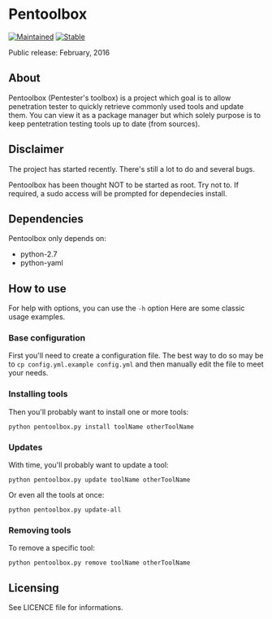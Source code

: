 # Pentoolbox #

[![Maintained](https://img.shields.io/badge/Maintained-Not%20maintained-red.svg)]()
[![Stable](https://img.shields.io/badge/Status-Unstable-red.svg)]()

Public release: February, 2016

## About ##

Pentoolbox (Pentester's toolbox) is a project which goal is to allow penetration tester to quickly retrieve commonly used tools and update them. You can view it as a package manager but which solely purpose is to keep pentetration testing tools up to date (from sources).

## Disclaimer ##

The project has started recently. There's still a lot to do and several bugs.

Pentoolbox has been thought NOT to be started as root. Try not to.
If required, a sudo access will be prompted for dependecies install.

## Dependencies ##

Pentoolbox only depends on:

  * python-2.7
  * python-yaml

## How to use ##

For help with options, you can use the `-h` option
Here are some classic usage examples.

### Base configuration ###

First you'll need to create a configuration file.
The best way to do so may be to `cp config.yml.example config.yml` and then manually edit the file to meet your needs.

### Installing tools ###

Then you'll probably want to install one or more tools:

	python pentoolbox.py install toolName otherToolName

### Updates ###

With time, you'll probably want to update a tool:

	python pentoolbox.py update toolName otherToolName

Or even all the tools at once:

	python pentoolbox.py update-all

### Removing tools ###

To remove a specific tool:

	python pentoolbox.py remove toolName otherToolName

## Licensing ##

See LICENCE file for informations.
